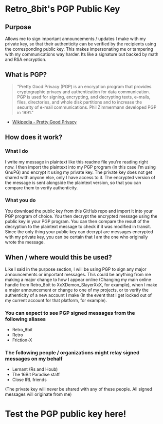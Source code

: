 # Retro_8bit's PGP Public Key

## Purpose
Allows me to sign important announcements / updates I make with my private key, so that their authenticity can be verified by the recipients using the corresponding public key. This makes impersonating me or tampering with my communications way harder. Its like a signature but backed by math and RSA encryption.

## What is PGP? 
> "Pretty Good Privacy (PGP) is an encryption program that provides cryptographic privacy and authentication for data communication. PGP is used for signing, encrypting, and decrypting texts, e-mails, files, directories, and whole disk partitions and to increase the security of e-mail communications. Phil Zimmermann developed PGP in 1991." 
- [Wikipedia - Pretty Good Privacy](https://en.wikipedia.org/wiki/Pretty_Good_Privacy)

## How does it work?
### What I do
I write my message in plaintext like this readme file you're reading right now. I then import the plaintext into my PGP program (in this case I’m using GnuPG) and encrypt it using my private key. The private key does not get shared with anyone else, only I have access to it. The encrypted version of the message is sent alongside the plaintext version, so that you can compare them to verify authenticity.

### What you do
You download the public key from this GitHub repo and import it into your PGP program of choice. You then decrypt the encrypted message using the public key in your PGP program. You can then compare the result of the decryption to the plaintext message to check if it was modified in transit. Since the only thing your public key can decrypt are messages encrypted with my private key, you can be certain that I am the one who originally wrote the message. 

## When / where would this be used? 
Like I said in the purpose section, I will be using PGP to sign any major announcements or important messages. This could be anything from me making a major change to how I appear online (Changing my main online handle from Retro_8bit to XxXDemon_SlayerXxX, for example), when I make a major announcement or change to one of my projects, or to verify the authenticity of a new account I make (In the event that I get locked out of my current account for that platform, for example).

### You can expect to see PGP signed messages from the following aliases
 - Retro_8bit
 - Retro
 - Friction-X
### The following people / organizations might relay signed messages on my behalf
- Lernant (Rs and Houb)
- The 16Bit Paradise staff
- Close IRL friends

(The private key will never be shared with any of these people. All signed messages will originate from me)

# Test the PGP public key here!
